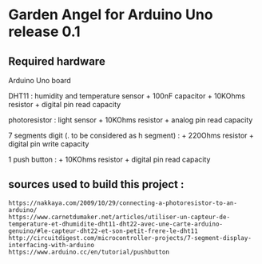 #  Garden Angel for Arduino Uno release 0.1

## Required hardware

  Arduino Uno board

  DHT11 : humidity and temperature sensor
    + 100nF capacitor
    + 10KOhms resistor
    + digital pin read capacity
    
  photoresistor : light sensor
    + 10KOhms resistor
    + analog pin read capacity

  7 segments digit (. to be considered as h segment) :
    + 220Ohms resistor
    + digital pin write capacity

  1 push button :
    + 10KOhms resistor
    + digital pin read capacity

## sources used to build this project :

    https://nakkaya.com/2009/10/29/connecting-a-photoresistor-to-an-arduino/
    https://www.carnetdumaker.net/articles/utiliser-un-capteur-de-temperature-et-dhumidite-dht11-dht22-avec-une-carte-arduino-genuino/#le-capteur-dht22-et-son-petit-frere-le-dht11
    http://circuitdigest.com/microcontroller-projects/7-segment-display-interfacing-with-arduino
    https://www.arduino.cc/en/tutorial/pushbutton

